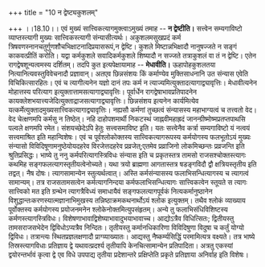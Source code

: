 +++
title = "10 न द्वेष्ट्यकुशलम्"

+++
।।18.10।। एवं मुख्यं सात्त्विकत्यागमुक्त्वाऽमुख्यं तमाह -- **न
द्वेष्टीति।** सत्त्वेन सम्यगाविष्टो व्याप्तस्त्यागी मुख्यः
सात्त्विकस्त्यागी संन्यासीत्यर्थः। अकुशलमसुखप्रदं कर्म
त्रिषवणस्नानचतुर्गुणशौचभिक्षाटनादिप्रयासरूपं,न द्वेष्टि। कुशले
मिष्टान्नभिक्षादौ नानुषज्जते न सङ्गं काकवत्प्रीतिं करोति। यद्वा
कर्मकुशले सवादिकर्मकुशले शिष्यादौ न सज्जते तत्राकुशलं वा तं न द्वेष्टि।
एतेन रागद्वेषशून्यत्वमस्य दर्शितम्। तदपि कुत इत्यपेक्षायामाह --
**मेधावीति।** ऊहापोहकुशलतया नित्यानित्यवस्तुविवेचनादौ प्रज्ञावान्। अतएव
छिन्नसंशयः किं कर्माण्येव मुक्तिसाधनानि उत संन्यास एवेति
विचिकित्सारहितः। एवं च त्यागीत्यनेन यज्ञो दानं तपः कर्म न
त्याज्यमित्युक्तादत्यागाद्व्यावृत्तिः। मेधावीत्यनेन मोहात्तस्य परित्याग
इत्युक्तात्तामसत्यागाद्व्यावृत्तिः। पूर्वार्धेन रागद्वेषाभावप्रतिपादनेन
कायक्लेशभयात्त्यजेदित्युक्ताद्राजसत्यागाद्व्यावृत्तिः। छिन्नसंशय इत्यनेन
कार्यमित्येव यत्कर्मेत्युक्तादमुख्यसात्त्विकत्यागाद्व्यावृत्तिः। नह्यसौ
कर्मणां तुच्छत्वं संन्यासस्य महाभाग्यत्वं च तत्त्वतो वेद। वेद
चेत्क्षणमपि कर्मसु न तिष्ठेत्। नहि दाहोपशमार्थी निकटस्थं जाह्नवीमहाह्रदं
जानन्ग्रीष्मोष्मप्रतप्तपाथसि पल्वले क्षणमपि रमेत। संशयच्छेदेऽपि हेतुः
सत्त्वसमाविष्ट इति। यतः सत्त्वेनैव कर्त्रा सम्यगाविष्टो यं नत्वयं
सत्त्वमाश्रित इति महान्विशेषः। एवं च पूर्वश्लोकोक्तस्य
सात्त्विकत्यागरूपस्य कर्मयोगस्य फलभूतोऽयं मुख्यः संन्यासो
विविदिषूणामनुष्ठेयोयदहरेव विरजेत्तदहरेव प्रव्रजेत्;एतमेव प्रव्राजिनो
लोकमिच्छन्तः प्रव्रजन्ति इति श्रुतिप्रसिद्धः। भाष्ये तु ननु
कर्मपरित्यागस्त्रिविधः संन्यास इति च प्रकृतस्तत्र तामसो
राजसश्चोक्तस्त्यागः कथमिह सङ्गफलत्यागस्तृतीयत्वेनोच्यते। यथा त्रयो
ब्राह्मणा आगतास्तत्र षडङ्गविदौ द्वौ क्षत्रियस्तृतीय इति तद्वत्। नैष
दोषः। त्यागसामान्येन स्तुत्यर्थत्वात्। अस्ति कर्मसंन्यासस्य
फलाभिसन्धित्यागस्य च त्यागत्वं सामान्यम्। तत्र राजसतामसत्वेन
कर्मत्यागनिन्दया कर्मफलाभिसन्धित्यागः सात्त्विकत्वेन स्तूयते स त्यागः
सात्त्विको मत इति ग्रन्थेन त्यागत्रैविध्यं समाधायैवं सङ्गफलत्यागपूर्वकं
नित्यकर्मानुष्ठानेन विशुद्धान्तःकरणस्यात्मज्ञानाभिमुखस्य
तन्निष्ठाक्रमकथनार्थोऽयं श्लोक इत्युक्तम्। तथैव श्लोकं व्याख्याय
पूर्वोक्तस्य कर्मयोगस्य प्रयोजनमनेन श्लोकेनोक्तमित्युपसंहृतम्। अन्ये तु
फलाभिसंधिविशिष्टस्य कर्मणस्त्यागस्त्रिविधः।
विशेषणाभावाद्विशेष्याभावादुभयाभावाच्च। आद्योऽत्रैव विधित्सितः;
द्वितीयस्तु तामसराजसभेदेन द्विविधोऽप्यत्रैव निन्दितः। तृतीयस्तु
कर्मानधिकारिणा विविदिषुणा विदुषा च कर्तुं योग्यो द्विविधः। तत्रान्त्यः
स्थितप्रज्ञलक्षणादौ प्राग्व्याख्यातः। आद्यस्तु नैष्कर्म्यसिद्धिं
परमामित्यत्र वक्ष्यते। तत्र भाष्ये तिस्रस्त्यागविधाः प्रतिज्ञाय द्वे
यथावत्प्रदर्श्य तृतीयापि केनचित्सामान्येन प्रतिपादिता। अत्रतु एकस्यां
द्वयोरन्तर्भावं कृत्वा द्वे एव विधे उपपाद्य तृतीया प्रदेशान्तरे
प्रक्षिप्तेति प्रकृते प्रतिज्ञाया अनिर्वाह इति विशेषः।
